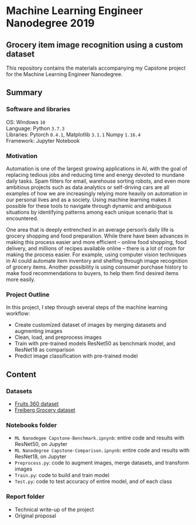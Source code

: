 # Machine Learning Engineer Nanodegree 2019
## Grocery item image recognition using a custom dataset

This repository contains the materials accompanying my Capstone project for the Machine Learning Engineer Nanodegree.

## Summary

### Software and libraries 
OS: Windows `10` <br>
Language: Python `3.7.3` <br>
Libraries: Pytorch `0.4.1`, Matplotlib `3.1.1` Numpy `1.16.4` <br>
Framework: Jupyter Notebook <br>

### Motivation
Automation is one of the largest growing applications in AI, with the goal of replacing tedious jobs and reducing time and energy devoted to mundane daily tasks.  Spam filters for email, warehouse sorting robots, and even more ambitious projects such as data analytics or self-driving cars are all examples of how we are increasingly relying more heavily on automation in our personal lives and as a society.  Using machine learning makes it possible for these tools to navigate through dynamic and ambiguous situations by identifying patterns among each unique scenario that is encountered.   

One area that is deeply entrenched in an average person’s daily life is grocery shopping and food preparation.  While there have been advances in making this process easier and more efficient – online food shopping, food delivery, and millions of recipes available online – there is a lot of room for making the process easier.  For example, using computer vision techniques in AI could automate item inventory and shelfing through image recognition of grocery items.  Another possibility is using consumer purchase history to make food recommendations to buyers, to help them find desired items more easily.  

### Project Outline
In this project, I step through several steps of the machine learning workflow:
- Create customized dataset of images by merging datasets and augmenting images 
- Clean, load, and preprocess images 
- Train with pre-trained models ResNet50 as benchmark model, and ResNet18 as comparison
- Predict image classification with pre-trained model

## Content

### Datasets 
- [Fruits 360 dataset](https://github.com/Horea94/Fruit-Images-Dataset)
- [Freiberg Grocery dataset](https://github.com/PhilJd/freiburg_groceries_dataset)

### Notebooks folder
- `ML Nanodegee Capstone-Benchmark.ipnynb`: entire code and results with ResNet50, on Jupyter
- `ML Nanodegree Capstone-Comparison.ipnynb`: entire code and results with ResNet18, on Jupyter
- `Preprocess.py`: code to augment images, merge datasets, and transform images
- `Train.py`: code to build and train model
- `Test.py`: code to test accuracy of entire model, and of each class

### Report folder
- Technical write-up of the project 
- Original proposal
